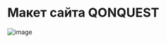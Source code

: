 # Макет сайта QONQUEST
![image](https://user-images.githubusercontent.com/93647476/221925444-1efc7aec-f248-4eff-9a0a-475c23e626ad.png)
